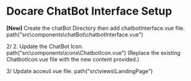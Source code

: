 # Docare ChatBot Interface Setup

**[New]** Create the chatBot Directory then add chatbotInterface.vue file.
path("src\components\chatBot\chatbotInterface.vue")

2/ 2. Update the ChatBot Icon.
path("src\components\icons\ChatbotIcon.vue")
(Replace the existing ChatbotIcon.vue file with the new content provided.)

3/ Update acceuil.vue file.
path("src\views\LandingPage")

